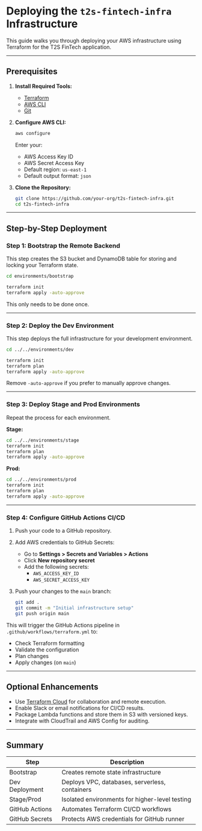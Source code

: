 # Deploying the `t2s-fintech-infra` Infrastructure

This guide walks you through deploying your AWS infrastructure using Terraform for the T2S FinTech application.

---

## Prerequisites

1. **Install Required Tools:**
   - [Terraform](https://developer.hashicorp.com/terraform/downloads)
   - [AWS CLI](https://docs.aws.amazon.com/cli/latest/userguide/install-cliv2.html)
   - [Git](https://git-scm.com/)

2. **Configure AWS CLI:**

   ```bash
   aws configure
   ```

   Enter your:
   - AWS Access Key ID
   - AWS Secret Access Key
   - Default region: `us-east-1`
   - Default output format: `json`

3. **Clone the Repository:**

   ```bash
   git clone https://github.com/your-org/t2s-fintech-infra.git
   cd t2s-fintech-infra
   ```

---

## Step-by-Step Deployment

### Step 1: Bootstrap the Remote Backend

This step creates the S3 bucket and DynamoDB table for storing and locking your Terraform state.

```bash
cd environments/bootstrap

terraform init
terraform apply -auto-approve
```

This only needs to be done once.

---

### Step 2: Deploy the Dev Environment

This step deploys the full infrastructure for your development environment.

```bash
cd ../../environments/dev

terraform init
terraform plan
terraform apply -auto-approve
```

Remove `-auto-approve` if you prefer to manually approve changes.

---

### Step 3: Deploy Stage and Prod Environments

Repeat the process for each environment.

**Stage:**

```bash
cd ../../environments/stage
terraform init
terraform plan
terraform apply -auto-approve
```

**Prod:**

```bash
cd ../../environments/prod
terraform init
terraform plan
terraform apply -auto-approve
```

---

### Step 4: Configure GitHub Actions CI/CD

1. Push your code to a GitHub repository.

2. Add AWS credentials to GitHub Secrets:
   - Go to **Settings > Secrets and Variables > Actions**
   - Click **New repository secret**
   - Add the following secrets:
     - `AWS_ACCESS_KEY_ID`
     - `AWS_SECRET_ACCESS_KEY`

3. Push your changes to the `main` branch:

   ```bash
   git add .
   git commit -m "Initial infrastructure setup"
   git push origin main
   ```

This will trigger the GitHub Actions pipeline in `.github/workflows/terraform.yml` to:

- Check Terraform formatting
- Validate the configuration
- Plan changes
- Apply changes (on `main`)

---

## Optional Enhancements

- Use [Terraform Cloud](https://developer.hashicorp.com/terraform/cloud-docs) for collaboration and remote execution.
- Enable Slack or email notifications for CI/CD results.
- Package Lambda functions and store them in S3 with versioned keys.
- Integrate with CloudTrail and AWS Config for auditing.

---

## Summary

| Step               | Description                                      |
|--------------------|--------------------------------------------------|
| Bootstrap          | Creates remote state infrastructure              |
| Dev Deployment     | Deploys VPC, databases, serverless, containers   |
| Stage/Prod         | Isolated environments for higher-level testing   |
| GitHub Actions     | Automates Terraform CI/CD workflows              |
| GitHub Secrets     | Protects AWS credentials for GitHub runner       |
